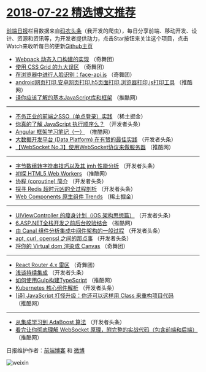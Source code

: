 # [2018-07-22 精选博文推荐](http://hao.caibaojian.com/date/2018/07/22)

[前端日报](http://caibaojian.com/c/news)栏目数据来自[码农头条](http://hao.caibaojian.com/)（我开发的爬虫），每日分享前端、移动开发、设计、资源和资讯等，为开发者提供动力，点击Star按钮来关注这个项目，点击Watch来收听每日的更新[Github主页](https://github.com/kujian/frontendDaily)
* [Webpack 动态入口构建的实现](http://hao.caibaojian.com/80634.html) （奇舞团）
* [使用 CSS Grid 的九大误区](http://hao.caibaojian.com/80635.html) （奇舞团）
* [在浏览器中进行人脸识别：face-api.js](http://hao.caibaojian.com/80633.html) （奇舞团）
* [android网页打印,安卓网页打印,h5页面打印,浏览器打印,js打印工具](http://hao.caibaojian.com/80623.html) （推酷网）
* [译你应该了解的基本JavaScript库和框架](http://hao.caibaojian.com/80624.html) （推酷网）

***
* [不务正业的前端之SSO（单点登录）实践](http://hao.caibaojian.com/80592.html) （稀土掘金）
* [你真的了解 JavaScript 执行顺序么？](http://hao.caibaojian.com/80596.html) （开发者头条）
* [Angular 框架学习笔记（一）](http://hao.caibaojian.com/80618.html) （推酷网）
* [大数据开发平台 (Data Platform) 在有赞的最佳实践](http://hao.caibaojian.com/80600.html) （开发者头条）
* [【WebSocket No.3】使用WebSocket协议来做服务器](http://hao.caibaojian.com/80621.html) （推酷网）

***
* [字节数组转字符串技巧以及其 jmh 性能分析](http://hao.caibaojian.com/80601.html) （开发者头条）
* [初探 HTML5 Web Workers](http://hao.caibaojian.com/80622.html) （推酷网）
* [协程 (coroutine) 简介](http://hao.caibaojian.com/80602.html) （开发者头条）
* [探寻 Redis 超时元凶的全过程剖析](http://hao.caibaojian.com/80603.html) （开发者头条）
* [Web Components 原生组件 Trends](http://hao.caibaojian.com/80591.html) （稀土掘金）

***
* [UIViewController 的瘦身计划（iOS 架构思想篇）](http://hao.caibaojian.com/80604.html) （开发者头条）
* [6.ASP.NET全栈开发之前后台校验结合](http://hao.caibaojian.com/80625.html) （推酷网）
* [由 Canal 组件分析集成中间件架构的一般过程](http://hao.caibaojian.com/80605.html) （开发者头条）
* [apt, curl, openssl 之间的那点事](http://hao.caibaojian.com/80597.html) （开发者头条）
* [将你的 Virtual dom 渲染成 Canvas](http://hao.caibaojian.com/80631.html) （奇舞团）

***
* [React Router 4.x 雷区](http://hao.caibaojian.com/80632.html) （奇舞团）
* [浅谈持续集成](http://hao.caibaojian.com/80595.html) （开发者头条）
* [如何使用Gulp构建TypeScript](http://hao.caibaojian.com/80617.html) （推酷网）
* [Kubernetes 核心组件解析](http://hao.caibaojian.com/80598.html) （开发者头条）
* [[译] JavaScript 打怪升级：你还可以这样用 Class 来重构项目代码](http://hao.caibaojian.com/80619.html) （推酷网）

***
* [从集成学习到 AdaBoost 算法](http://hao.caibaojian.com/80599.html) （开发者头条）
* [看完让你彻底理解 WebSocket 原理，附完整的实战代码（包含前端和后端）](http://hao.caibaojian.com/80620.html) （推酷网）

日报维护作者：[前端博客](http://caibaojian.com/) 和 [微博](http://caibaojian.com/go/weibo)

![weixin](https://user-images.githubusercontent.com/3055447/38468989-651132ac-3b80-11e8-8e6b-15122322a9d7.png)